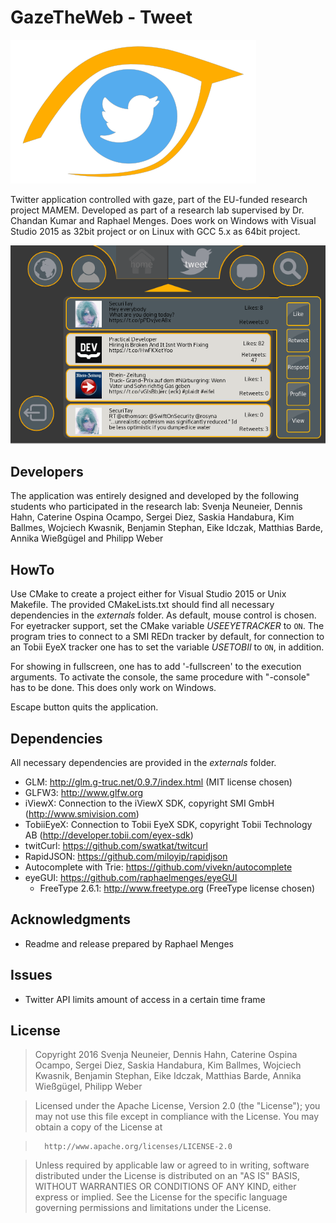 # GazeTheWeb - Tweet

![Logo](media/Logo.png)

Twitter application controlled with gaze, part of the EU-funded research project MAMEM. Developed as part of a research lab supervised by Dr. Chandan Kumar and Raphael Menges. Does work on Windows with Visual Studio 2015 as 32bit project or on Linux with GCC 5.x as 64bit project.

![Logo](media/Screenshot.png)

## Developers
The application was entirely designed and developed by the following students who participated in the research lab:
Svenja Neuneier, Dennis Hahn, Caterine Ospina Ocampo, Sergei Diez, Saskia Handabura, Kim Ballmes, Wojciech Kwasnik, Benjamin Stephan, Eike Idczak, Matthias Barde, Annika Wießgügel and Philipp Weber

## HowTo
Use CMake to create a project either for Visual Studio 2015 or Unix Makefile. The provided CMakeLists.txt should find all necessary dependencies in the _externals_ folder. As default, mouse control is chosen. For eyetracker support, set the CMake variable *USEEYETRACKER* to `ON`. The program tries to connect to a SMI REDn tracker by default, for connection to an Tobii EyeX tracker one has to set the variable *USETOBII* to `ON`, in addition.

For showing in fullscreen, one has to add '-fullscreen' to the execution arguments. To activate the console, the same procedure with "-console" has to be done. This does only work on Windows.

Escape button quits the application.

## Dependencies
All necessary dependencies are provided in the _externals_ folder.
* GLM: http://glm.g-truc.net/0.9.7/index.html (MIT license chosen)
* GLFW3: http://www.glfw.org
* iViewX: Connection to the iViewX SDK, copyright SMI GmbH (http://www.smivision.com)
* TobiiEyeX: Connection to Tobii EyeX SDK, copyright Tobii Technology AB (http://developer.tobii.com/eyex-sdk)
* twitCurl: https://github.com/swatkat/twitcurl
* RapidJSON: https://github.com/miloyip/rapidjson
* Autocomplete with Trie: https://github.com/vivekn/autocomplete
* eyeGUI: https://github.com/raphaelmenges/eyeGUI
  * FreeType 2.6.1: http://www.freetype.org (FreeType license chosen)

## Acknowledgments
* Readme and release prepared by Raphael Menges

## Issues
* Twitter API limits amount of access in a certain time frame

## License
>Copyright 2016 Svenja Neuneier, Dennis Hahn, Caterine Ospina Ocampo, Sergei Diez, Saskia Handabura, Kim Ballmes, Wojciech Kwasnik, Benjamin Stephan, Eike Idczak, Matthias Barde, Annika Wießgügel, Philipp Weber

>Licensed under the Apache License, Version 2.0 (the "License"); you may not use this file except in compliance with the License. You may obtain a copy of the License at

>		http://www.apache.org/licenses/LICENSE-2.0

>Unless required by applicable law or agreed to in writing, software distributed under the License is distributed on an "AS IS" BASIS, WITHOUT WARRANTIES OR CONDITIONS OF ANY KIND, either express or implied. See the License for the specific language governing permissions and limitations under the License.

